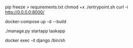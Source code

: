 pip freeze > requirements.txt
chmod +x ./entrypoint.sh
curl -i http://0.0.0.0:8000/

docker-compose up -d --build

./manage.py startapp taskapp

docker exec -it django /bin/sh

